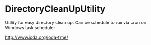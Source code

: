 # DirectoryCleanUpUtility

Utility for easy directory clean up. Can be schedule to run via cron on Windows task scheduler

http://www.joda.org/joda-time/

